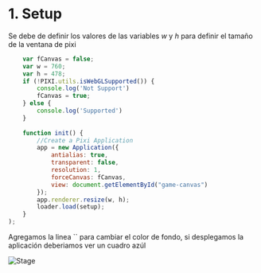 # 1. Setup

Se debe de definir los valores de las variables *w* y *h* para definir el tamaño de la ventana de pixi
```javascript 
    var fCanvas = false;
    var w = 760;
    var h = 478;
	if (!PIXI.utils.isWebGLSupported()) {
        console.log('Not Support')
        fCanvas = true;
    } else {
        console.log('Supported')
    }
	
	function init() {
        //Create a Pixi Application
        app = new Application({
            antialias: true,
            transparent: false,
            resolution: 1,
            forceCanvas: fCanvas,
            view: document.getElementById("game-canvas")
        });
        app.renderer.resize(w, h);
        loader.load(setup);
    }
);
```

Agregamos la linea `` para cambiar el color de fondo, si desplegamos la aplicación deberiamos ver un cuadro azúl

![Stage](../1-Setup/readme_src/1.png)